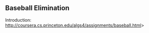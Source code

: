 ## Baseball Elimination

Introduction: <http://coursera.cs.princeton.edu/algs4/assignments/baseball.html>>

